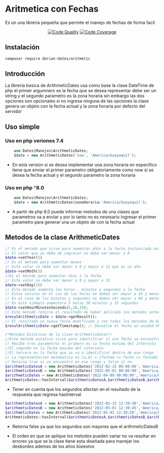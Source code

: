 # Aritmetica con Fechas
Es un una libreria pequeña que permite el manejo de fechas de forma facil
<p align="center">
<a href="https://scrutinizer-ci.com/g/Doriandj9/dorian-dates-aritmetic/?branch=master"><img src="https://scrutinizer-ci.com/g/Doriandj9/dorian-dates-aritmetic/badges/quality-score.png?b=master" alt="Code Quality" /></a>
<a href="https://scrutinizer-ci.com/g/Doriandj9/dorian-dates-aritmetic/?branch=master"> <img src="https://scrutinizer-ci.com/g/Doriandj9/dorian-dates-aritmetic/badges/coverage.png?b=master" alt="Code Coverage" /> </a>
</p>

## Instalación
```bash
composer require dorian-dates/aritmetic
```
## Introducción
La libreria basica de ArithmeticDates usa como base la clase DateTime de php el primer argumnero es la fecha que se desea representar debe ser un string y el segundo parametro es la zona horaria sin embargo las dos opciones son opcionales si no ingresa ninguna de las opciones la clase genera un objeto con la fecha actual y la zona horaria por defecto del servidor 

## Uso simple
### Uso en php veriones 7.4 
```php
    use Dates\Manejos\ArithmeticDates;
    $date = new ArithmeticDates('now', 'America/Guayaquil');
```
- En esta version si se desea implementar una zona horaria en especifico tiene que enviar el primer parametro obligatoriamente como now si se desea la fecha actual y el segundo parametro la zona horaria
### Uso en php ^8.0
```php
    use Dates\Manejos\ArithmeticDates;
    $date = new ArithmeticDates(zoneHoraria:'America/Guayaquil');
```
- A partir de php 8.0 puede informar metodos de una clases que parametros va a enviar y por lo tanto no es nesesario ingresar el primer parametro para generar una un objeto de con la fecha actual

## Metodos de la clase ArithmeticDates

```php
// Es el metodo que sirve para aumentar años a la fecha instanciada anteriormente
// El valor que se debe de ingresar no debe ser menor a 0  
$date->setYear(1)
// Es el metodo para aumentar meses 
// Este valor no debe ser menor a 0 y mayor a 12 que es un año 
$date->setMoth(3)
//Es el metodo para aumentar dias a la fecha
// Este valor no debe ser menor a 0 y mayor a 31 
$date->setDay(15) 
// Este metodo aumenta las horas , minutos y segundos a la fecha
// Estos valores en el cso de las horas no deben ser mayor a 24 y menores a 0
// En el caso de los minutos y segundos no deben ser mayor a 60 y menor a 0
// En este ejemplo aumentara 5 horas 20 minutos y 15 segundos
$date->setHourMinutesSeconds(5,20,15);
// Este metodo retorna el resultado de haber aplicado los metodos anteriores en como un DateTime
$resulArithmeticDate = $date->getResult();
// El resultado un nueva fecha modificada y con todos los metodos de DateTime
$resulArithmeticDate->getTimestamp(); // Devuelve el fecha en unidad UNIX en milisegundos propio de DateTime

/*Metodos Estaticos de la clase ArithmeticDates*/
//Este metodo estatico sirve para identificar si una fecha se encuentra dentro de un rango de fechas
// Recibe tres parametros el primero es la fecha minima del intervalo
//El segundo es la fecha maxima del intervalo 
//El tercero es la fecha que se va a identificar dentro de ese rango 
// La representacion matematica es [a,b] = {fechaA <= fecha <= fechaB}
// Retorna true si se encuentra en ese rango y false si no 
$arithmeticDatesA = new ArithmeticDates('2022-02-15 00:00:00','America/Guayaquil');
$arithmeticDatesB = new ArithmeticDates('2022-05-01 00:00:00','America/Guayaquil');
$arithmeticDates = new ArithmeticDates('2022-04-09 00:00:00','America/Guayaquil');
ArithmeticDates::hasInterval($arithmeticDatesA,$arithmeticDatesB,$arithmeticDates) // true
```
- Tener en cuenta que los segundos afectan en el resultado de la respuesta que regresa hasInterval 
```php
$arithmeticDatesA = new ArithmeticDates('2022-02-15 12:30:40','America/Guayaquil');
$arithmeticDatesB = new ArithmeticDates('2022-05-01 12:30:45','America/Guayaquil');
$arithmeticDates = new ArithmeticDates('2022-05-01 12:30:50','America/Guayaquil');
ArithmeticDates::hasInterval($arithmeticDatesA,$arithmeticDatesB,$arithmeticDates) // false
```
- Retorna false ya que los segundos son mayores que el arithmeticDatesB

- El orden en que se aplique los metodos pueden variar no va resultar en errores ya que se la clase tiene esta diseñada para manejar los desbordes ademas de los años bisiestos

